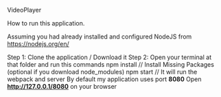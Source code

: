 VideoPlayer

How to run this application.

Assuming you had already installed and configured NodeJS from https://nodejs.org/en/

Step 1: Clone the application / Download it
Step 2: Open your terminal at that folder and run this commands
          npm install // Install Missing Packages (optional if you download node_modules)
          npm start // It will run the webpack and server
        By default my application uses port <b>8080</b>
        Open <b>http://127.0.0.1/8080</b> on your browser
 
